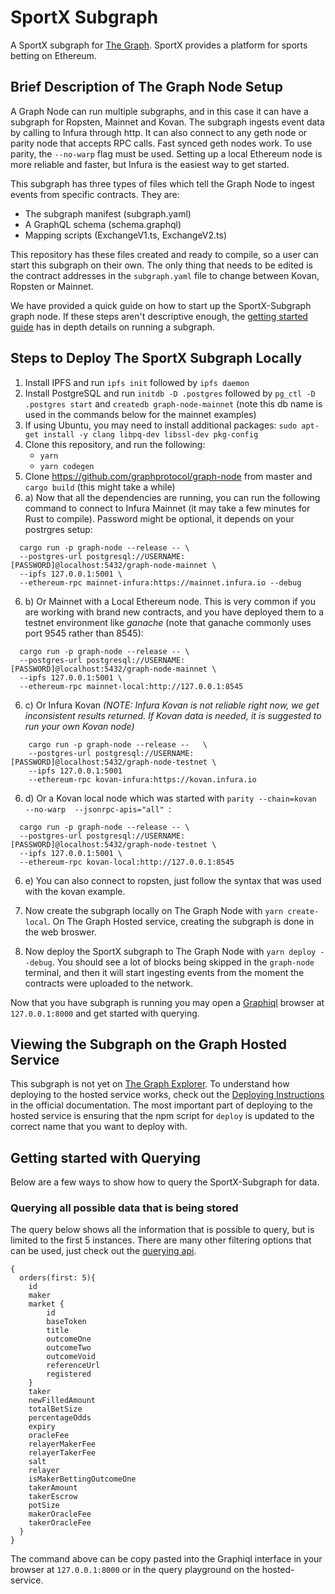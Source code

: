 # SportX Subgraph

A SportX subgraph for [The Graph](https://thegraph.com). SportX provides a platform for sports betting on Ethereum.


## Brief Description of The Graph Node Setup

A Graph Node can run multiple subgraphs, and in this case it can have a subgraph for Ropsten, Mainnet and Kovan. The subgraph ingests event data by calling to Infura through http. It can also connect to any geth node or parity node that accepts RPC calls. Fast synced geth nodes work. To use parity, the `--no-warp` flag must be used. Setting up a local Ethereum node is more reliable and faster, but Infura is the easiest way to get started. 

This subgraph has three types of files which tell the Graph Node to ingest events from specific contracts. They are:
* The subgraph manifest (subgraph.yaml)
* A GraphQL schema      (schema.graphql)
* Mapping scripts       (ExchangeV1.ts, ExchangeV2.ts) 

This repository has these files created and ready to compile, so a user can start this subgraph on their own. The only thing that needs to be edited is the contract addresses in the `subgraph.yaml` file to change between Kovan, Ropsten or Mainnet.  

We have provided a quick guide on how to start up the SportX-Subgraph graph node. If these steps aren't descriptive enough, the [getting started guide](https://github.com/graphprotocol/graph-node/blob/master/docs/getting-started.md) has in depth details on running a subgraph.

## Steps to Deploy The SportX Subgraph Locally 
  1. Install IPFS and run `ipfs init` followed by `ipfs daemon`
  2. Install PostgreSQL and run `initdb -D .postgres` followed by `pg_ctl -D .postgres start` and `createdb graph-node-mainnet` (note this db name is used in the commands below for the mainnet examples)
  3. If using Ubuntu, you may need to install additional packages: `sudo apt-get install -y clang libpq-dev libssl-dev pkg-config`
  4. Clone this repository, and run the following:
     * `yarn`
     * `yarn codegen` 
  5. Clone https://github.com/graphprotocol/graph-node from master and `cargo build` (this might take a while)
  6. a) Now that all the dependencies are running, you can run the following command to connect to Infura Mainnet (it may take a few minutes for Rust to compile). Password might be optional, it depends on your postrgres setup:

```
  cargo run -p graph-node --release -- \
  --postgres-url postgresql://USERNAME:[PASSWORD]@localhost:5432/graph-node-mainnet \
  --ipfs 127.0.0.1:5001 \
  --ethereum-rpc mainnet-infura:https://mainnet.infura.io --debug
```
  6. b) Or Mainnet with a Local Ethereum node. This is very common if you are working with brand new contracts, and you have deployed them to a testnet environment like *ganache* (note that ganache commonly uses port 9545 rather than 8545):
```
  cargo run -p graph-node --release -- \
  --postgres-url postgresql://USERNAME:[PASSWORD]@localhost:5432/graph-node-mainnet \
  --ipfs 127.0.0.1:5001 \
  --ethereum-rpc mainnet-local:http://127.0.0.1:8545 
```
  6. c) Or Infura Kovan _(NOTE: Infura Kovan is not reliable right now, we get inconsistent results returned. If Kovan data is needed, it is suggested to run your own Kovan node)_
```
    cargo run -p graph-node --release --   \
    --postgres-url postgresql://USERNAME:[PASSWORD]@localhost:5432/graph-node-testnet \
    --ipfs 127.0.0.1:5001
    --ethereum-rpc kovan-infura:https://kovan.infura.io 

```
 6. d) Or a Kovan local node which was started with `parity --chain=kovan --no-warp  --jsonrpc-apis="all" `:
 
 ```
   cargo run -p graph-node --release -- \
   --postgres-url postgresql://USERNAME:[PASSWORD]@localhost:5432/graph-node-testnet \
   --ipfs 127.0.0.1:5001 \
   --ethereum-rpc kovan-local:http://127.0.0.1:8545
 
 ```
 
 6. e) You can also connect to ropsten, just follow the syntax that was used with the kovan example. 
 
 7. Now create the subgraph locally on The Graph Node with `yarn create-local`. On The Graph Hosted service, creating the subgraph is done in the web broswer. 
  
 8. Now deploy the SportX subgraph to The Graph Node with `yarn deploy --debug`. You should see a lot of blocks being skipped in the `graph-node` terminal, and then it will start ingesting events from the moment the contracts were uploaded to the network. 

Now that you have subgraph is running you may open a [Graphiql](https://github.com/graphql/graphiql) browser at `127.0.0.1:8000` and get started with querying.

## Viewing the Subgraph on the Graph Hosted Service
This subgraph is not yet on [The Graph Explorer](https://thegraph.com/explorer/). To understand how deploying to the hosted service works, check out the [Deploying Instructions](https://thegraph.com/docs/deploy-a-subgraph) in the official documentation. The most important part of deploying to the hosted service is ensuring that the npm script for `deploy` is updated to the correct name that you want to deploy with.

## Getting started with Querying 

Below are a few ways to show how to query the SportX-Subgraph for data. 

### Querying all possible data that is being stored
The query below shows all the information that is possible to query, but is limited to the first 5 instances. There are many other filtering options that can be used, just check out the [querying api](https://github.com/graphprotocol/graph-node/blob/master/docs/graphql-api.md).

```
{
  orders(first: 5){
    id
    maker
    market {
        id
        baseToken
        title
        outcomeOne
        outcomeTwo
        outcomeVoid
        referenceUrl
        registered      
    }
    taker
    newFilledAmount
    totalBetSize
    percentageOdds
    expiry
    oracleFee
    relayerMakerFee
    relayerTakerFee
    salt
    relayer
    isMakerBettingOutcomeOne
    takerAmount
    takerEscrow
    potSize
    makerOracleFee
    takerOracleFee      
  }
}

```
The command above can be copy pasted into the Graphiql interface in your browser at `127.0.0.1:8000` or in the query playground on the hosted-service.